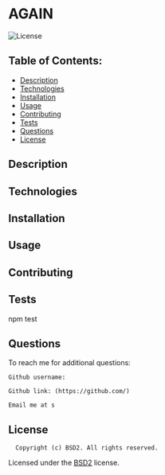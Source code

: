 # AGAIN
  ![License](https://img.shields.io/badge/license-BSD2-blue.svg)

  
  
  ## Table of Contents:
  - [Description](#description)
  - [Technologies](#technologies)
  - [Installation](#installation)
  - [Usage](#usage)
  - [Contributing](#contributing)
  - [Tests](#tests)
  - [Questions](#questions)
  - [License](#license)

  ## Description
  
  

  ## Technologies
  


  ## Installation
  
  


  ## Usage
  


  ## Contributing
  


  ## Tests
  npm test


  ## Questions
  To reach me for additional questions:

    Github username:  

    Github link: (https://github.com/) 

    Email me at s


  ## License
  
      Copyright (c) BSD2. All rights reserved. 


  Licensed under the [BSD2](https://opensource.org/licenses/BSD-2-CLause) license.

